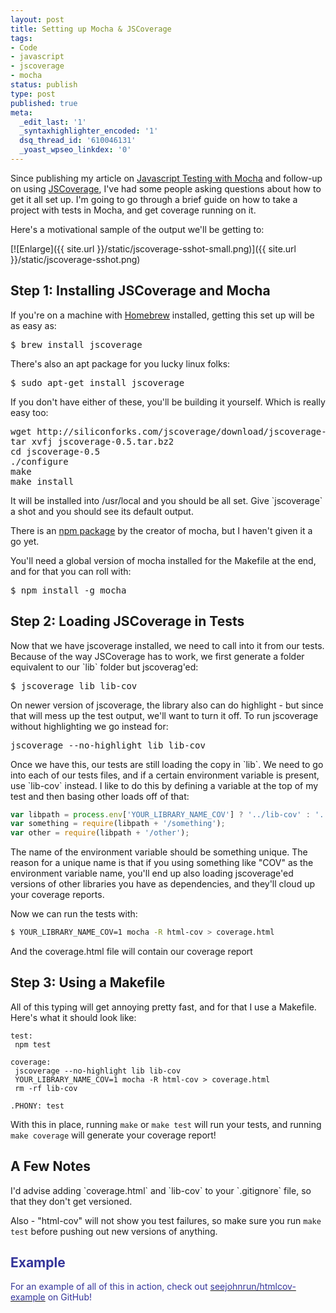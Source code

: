 ```yaml
---
layout: post
title: Setting up Mocha & JSCoverage
tags:
- Code
- javascript
- jscoverage
- mocha
status: publish
type: post
published: true
meta:
  _edit_last: '1'
  _syntaxhighlighter_encoded: '1'
  dsq_thread_id: '610046131'
  _yoast_wpseo_linkdex: '0'
---
```

Since publishing my article on <a title="Javascript Testing with Mocha" href="/2012/01/13/javascript-testing-with-mocha/">Javascript Testing with Mocha</a> and follow-up on using <a title="JS Coverage" href="/2012/02/25/jscoverage/">JSCoverage</a>, I've had some people asking questions about how to get it all set up.  I'm going to go through a brief guide on how to take a project with tests in Mocha, and get coverage running on it.

Here's a motivational sample of the output we'll be getting to:

[![Enlarge]({{ site.url }}/static/jscoverage-sshot-small.png)]({{ site.url }}/static/jscoverage-sshot.png)

<h2>Step 1: Installing JSCoverage and Mocha</h2>
If you're on a machine with <a href="http://mxcl.github.com/homebrew/">Homebrew</a> installed, getting this set up will be as easy as:
<pre>$ brew install jscoverage</pre>
There's also an apt package for you lucky linux folks:
<pre>$ sudo apt-get install jscoverage</pre>
If you don't have either of these, you'll be building it yourself.  Which is really easy too:
<pre>wget http://siliconforks.com/jscoverage/download/jscoverage-0.5.tar.bz2
tar xvfj jscoverage-0.5.tar.bz2
cd jscoverage-0.5
./configure
make
make install</pre>
It will be installed into /usr/local and you should be all set.  Give `jscoverage` a shot and you should see its default output.

There is an <a href="https://github.com/visionmedia/node-jscoverage">npm package</a> by the creator of mocha, but I haven't given it a go yet.

You'll need a global version of mocha installed for the Makefile at the end, and for that you can roll with:
<pre>$ npm install -g mocha</pre>
<h2>Step 2: Loading JSCoverage in Tests</h2>
Now that we have jscoverage installed, we need to call into it from our tests.  Because of the way JSCoverage has to work, we first generate a folder equivalent to our `lib` folder but jscoverag'ed:
<pre>$ jscoverage lib lib-cov</pre>
On newer version of jscoverage, the library also can do highlight - but since that will mess up the test output, we'll want to turn it off.  To run jscoverage without highlighting we go instead for:
<pre>jscoverage --no-highlight lib lib-cov</pre>
Once we have this, our tests are still loading the copy in `lib`.  We need to go into each of our tests files, and if a certain environment variable is present, use `lib-cov` instead.  I like to do this by defining a variable at the top of my test and then basing other loads off of that:

``` js
var libpath = process.env['YOUR_LIBRARY_NAME_COV'] ? '../lib-cov' : '../lib';
var something = require(libpath + '/something');
var other = require(libpath + '/other');
```

The name of the environment variable should be something unique.  The reason for a unique name is that if you using something like "COV" as the environment variable name, you'll end up also loading jscoverage'ed versions of other libraries you have as dependencies, and they'll cloud up your coverage reports.

Now we can run the tests with:

``` bash
$ YOUR_LIBRARY_NAME_COV=1 mocha -R html-cov > coverage.html
```

And the coverage.html file will contain our coverage report
<h2>Step 3: Using a Makefile</h2>
All of this typing will get annoying pretty fast, and for that I use a Makefile.  Here's what it should look like:

```
test:
 npm test

coverage:
 jscoverage --no-highlight lib lib-cov
 YOUR_LIBRARY_NAME_COV=1 mocha -R html-cov > coverage.html
 rm -rf lib-cov

.PHONY: test
```

With this in place, running `make` or `make test` will run your tests, and running `make coverage` will generate your coverage report!
<h2>A Few Notes</h2>
I'd advise adding `coverage.html` and `lib-cov` to your `.gitignore` file, so that they don't get versioned.

Also - "html-cov" will not show you test failures, so make sure you run `make test` before pushing out new versions of anything.
<h2><span style="color: #333399;">Example</span></h2>
<span style="color: #333399;">For an example of all of this in action, check out <a href="https://github.com/seejohnrun/htmlcov-example"><span style="color: #333399;">seejohnrun/htmlcov-example</span></a> on GitHub!</span>

&nbsp;
